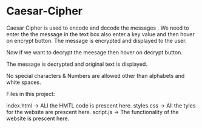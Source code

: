 # Caesar-Cipher

Caesar Cipher is used to encode and decode the messages . We need to enter the the message in the text box also enter a key value and then hover on encrypt button.
The message is encrypted and displayed to the user.

Now if we want to decrypt the meesage then hover on decrypt button.

The message is decrypted and original text is displayed.

No special characters & Numbers are allowed other than alphabets and white spaces.

Files in this project:

index.html -> ALl the HMTL code is prescent here.
styles.css -> All the tyles for the website are prescent here.
script.js -> The functionality of the website is prescent here.

